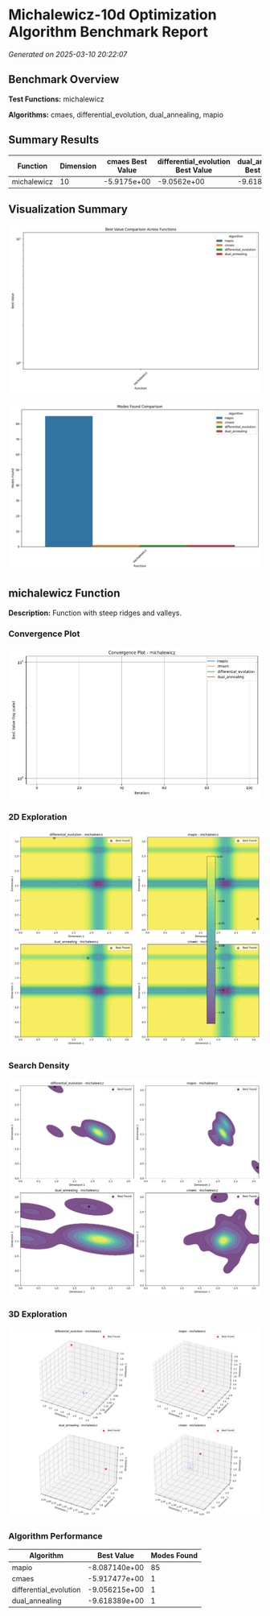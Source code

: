 # Michalewicz-10d Optimization Algorithm Benchmark Report

*Generated on 2025-03-10 20:22:07*

## Benchmark Overview

**Test Functions:** michalewicz

**Algorithms:** cmaes, differential_evolution, dual_annealing, mapio

## Summary Results

| Function | Dimension | cmaes Best Value | differential_evolution Best Value | dual_annealing Best Value | mapio Best Value |
| --- | --- | --- | --- | --- | --- |
| michalewicz | 10 | -5.9175e+00 | -9.0562e+00 | -9.6184e+00 | -8.0871e+00 |

## Visualization Summary

![Best Value Comparison](michalewicz-10d_best_value_comparison.png)

![Modes Found Comparison](michalewicz-10d_modes_found_comparison.png)

## michalewicz Function

**Description:** Function with steep ridges and valleys.

### Convergence Plot

![Convergence Plot](michalewicz-10d_convergence_michalewicz.png)

### 2D Exploration

![2D Exploration](michalewicz-10d_exploration_2d_michalewicz.png)

### Search Density

![Search Density](michalewicz-10d_density_michalewicz_dims.png)

### 3D Exploration

![3D Exploration](michalewicz-10d_exploration_3d_michalewicz.png)

### Algorithm Performance

| Algorithm | Best Value | Modes Found |
| --- | --- | --- |
| mapio | -8.087140e+00 | 85 |
| cmaes | -5.917477e+00 | 1 |
| differential_evolution | -9.056215e+00 | 1 |
| dual_annealing | -9.618389e+00 | 1 |

